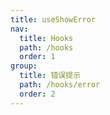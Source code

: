 ```yaml
---
title: useShowError
nav:
  title: Hooks
  path: /hooks
  order: 1
group:
  title: 错误提示
  path: /hooks/error
  order: 2
---
```


<code src="./__demos__/basic.tsx"></code>

